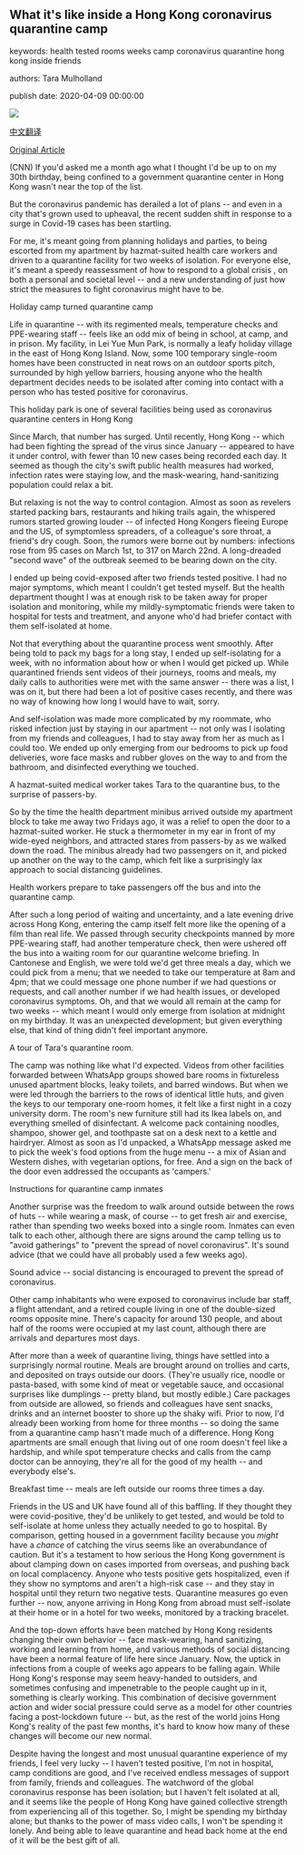 ## What it's like inside a Hong Kong coronavirus quarantine camp

keywords: health tested rooms weeks camp coronavirus quarantine hong kong inside friends

authors: Tara Mulholland

publish date: 2020-04-09 00:00:00

![](https://cdn.cnn.com/cnnnext/dam/assets/200408172822-hk-quarantine-camp-super-tease.jpg)

[中文翻译](What%20it%27s%20like%20inside%20a%20Hong%20Kong%20coronavirus%20quarantine%20camp_zh.md)

[Original Article](https://edition.cnn.com/2020/04/09/homepage2/hong-kong-coronavirus-quarantine-diary-intl-hnk/index.html)

(CNN) If you'd asked me a month ago what I thought I'd be up to on my 30th birthday, being confined to a government quarantine center in Hong Kong wasn't near the top of the list.

But the coronavirus pandemic has derailed a lot of plans -- and even in a city that's grown used to upheaval, the recent sudden shift in response to a surge in Covid-19 cases has been startling.

For me, it's meant going from planning holidays and parties, to being escorted from my apartment by hazmat-suited health care workers and driven to a quarantine facility for two weeks of isolation. For everyone else, it's meant a speedy reassessment of how to respond to a global crisis , on both a personal and societal level -- and a new understanding of just how strict the measures to fight coronavirus might have to be.

Holiday camp turned quarantine camp

Life in quarantine -- with its regimented meals, temperature checks and PPE-wearing staff -- feels like an odd mix of being in school, at camp, and in prison. My facility, in Lei Yue Mun Park, is normally a leafy holiday village in the east of Hong Kong Island. Now, some 100 temporary single-room homes have been constructed in neat rows on an outdoor sports pitch, surrounded by high yellow barriers, housing anyone who the health department decides needs to be isolated after coming into contact with a person who has tested positive for coronavirus.

This holiday park is one of several facilities being used as coronavirus quarantine centers in Hong Kong

Since March, that number has surged. Until recently, Hong Kong -- which had been fighting the spread of the virus since January -- appeared to have it under control, with fewer than 10 new cases being recorded each day. It seemed as though the city's swift public health measures had worked, infection rates were staying low, and the mask-wearing, hand-sanitizing population could relax a bit.

But relaxing is not the way to control contagion. Almost as soon as revelers started packing bars, restaurants and hiking trails again, the whispered rumors started growing louder -- of infected Hong Kongers fleeing Europe and the US, of symptomless spreaders, of a colleague's sore throat, a friend's dry cough. Soon, the rumors were borne out by numbers: infections rose from 95 cases on March 1st, to 317 on March 22nd. A long-dreaded "second wave" of the outbreak seemed to be bearing down on the city.

I ended up being covid-exposed after two friends tested positive. I had no major symptoms, which meant I couldn't get tested myself. But the health department thought I was at enough risk to be taken away for proper isolation and monitoring, while my mildly-symptomatic friends were taken to hospital for tests and treatment, and anyone who'd had briefer contact with them self-isolated at home.

Not that everything about the quarantine process went smoothly. After being told to pack my bags for a long stay, I ended up self-isolating for a week, with no information about how or when I would get picked up. While quarantined friends sent videos of their journeys, rooms and meals, my daily calls to authorities were met with the same answer -- there was a list, I was on it, but there had been a lot of positive cases recently, and there was no way of knowing how long I would have to wait, sorry.

And self-isolation was made more complicated by my roommate, who risked infection just by staying in our apartment -- not only was I isolating from my friends and colleagues, I had to stay away from her as much as I could too. We ended up only emerging from our bedrooms to pick up food deliveries, wore face masks and rubber gloves on the way to and from the bathroom, and disinfected everything we touched.

A hazmat-suited medical worker takes Tara to the quarantine bus, to the surprise of passers-by.

So by the time the health department minibus arrived outside my apartment block to take me away two Fridays ago, it was a relief to open the door to a hazmat-suited worker. He stuck a thermometer in my ear in front of my wide-eyed neighbors, and attracted stares from passers-by as we walked down the road. The minibus already had two passengers on it, and picked up another on the way to the camp, which felt like a surprisingly lax approach to social distancing guidelines.

Health workers prepare to take passengers off the bus and into the quarantine camp.

After such a long period of waiting and uncertainty, and a late evening drive across Hong Kong, entering the camp itself felt more like the opening of a film than real life. We passed through security checkpoints manned by more PPE-wearing staff, had another temperature check, then were ushered off the bus into a waiting room for our quarantine welcome briefing. In Cantonese and English, we were told we'd get three meals a day, which we could pick from a menu; that we needed to take our temperature at 8am and 4pm; that we could message one phone number if we had questions or requests, and call another number if we had health issues, or developed coronavirus symptoms. Oh, and that we would all remain at the camp for two weeks -- which meant I would only emerge from isolation at midnight on my birthday. It was an unexpected development; but given everything else, that kind of thing didn't feel important anymore.

A tour of Tara's quarantine room.

The camp was nothing like what I'd expected. Videos from other facilities forwarded between WhatsApp groups showed bare rooms in fixtureless unused apartment blocks, leaky toilets, and barred windows. But when we were led through the barriers to the rows of identical little huts, and given the keys to our temporary one-room homes, it felt like a first night in a cozy university dorm. The room's new furniture still had its Ikea labels on, and everything smelled of disinfectant. A welcome pack containing noodles, shampoo, shower gel, and toothpaste sat on a desk next to a kettle and hairdryer. Almost as soon as I'd unpacked, a WhatsApp message asked me to pick the week's food options from the huge menu -- a mix of Asian and Western dishes, with vegetarian options, for free. And a sign on the back of the door even addressed the occupants as 'campers.'

Instructions for quarantine camp inmates

Another surprise was the freedom to walk around outside between the rows of huts -- while wearing a mask, of course -- to get fresh air and exercise, rather than spending two weeks boxed into a single room. Inmates can even talk to each other, although there are signs around the camp telling us to "avoid gatherings" to "prevent the spread of novel coronavirus". It's sound advice (that we could have all probably used a few weeks ago).

Sound advice -- social distancing is encouraged to prevent the spread of coronavirus.

Other camp inhabitants who were exposed to coronavirus include bar staff, a flight attendant, and a retired couple living in one of the double-sized rooms opposite mine. There's capacity for around 130 people, and about half of the rooms were occupied at my last count, although there are arrivals and departures most days.

After more than a week of quarantine living, things have settled into a surprisingly normal routine. Meals are brought around on trollies and carts, and deposited on trays outside our doors. (They're usually rice, noodle or pasta-based, with some kind of meat or vegetable sauce, and occasional surprises like dumplings -- pretty bland, but mostly edible.) Care packages from outside are allowed, so friends and colleagues have sent snacks, drinks and an internet booster to shore up the shaky wifi. Prior to now, I'd already been working from home for three months -- so doing the same from a quarantine camp hasn't made much of a difference. Hong Kong apartments are small enough that living out of one room doesn't feel like a hardship, and while spot temperature checks and calls from the camp doctor can be annoying, they're all for the good of my health -- and everybody else's.

Breakfast time -- meals are left outside our rooms three times a day.

Friends in the US and UK have found all of this baffling. If they thought they were covid-positive, they'd be unlikely to get tested, and would be told to self-isolate at home unless they actually needed to go to hospital. By comparison, getting housed in a government facility because you *might* have a *chance* of catching the virus seems like an overabundance of caution. But it's a testament to how serious the Hong Kong government is about clamping down on cases imported from overseas, and pushing back on local complacency. Anyone who tests positive gets hospitalized, even if they show no symptoms and aren't a high-risk case -- and they stay in hospital until they return two negative tests. Quarantine measures go even further -- now, anyone arriving in Hong Kong from abroad must self-isolate at their home or in a hotel for two weeks, monitored by a tracking bracelet.

And the top-down efforts have been matched by Hong Kong residents changing their own behavior -- face mask-wearing, hand sanitizing, working and learning from home, and various methods of social distancing have been a normal feature of life here since January. Now, the uptick in infections from a couple of weeks ago appears to be falling again. While Hong Kong's response may seem heavy-handed to outsiders, and sometimes confusing and impenetrable to the people caught up in it, something is clearly working. This combination of decisive government action and wider social pressure could serve as a model for other countries facing a post-lockdown future -- but, as the rest of the world joins Hong Kong's reality of the past few months, it's hard to know how many of these changes will become our new normal.

Despite having the longest and most unusual quarantine experience of my friends, I feel very lucky -- I haven't tested positive, I'm not in hospital, camp conditions are good, and I've received endless messages of support from family, friends and colleagues. The watchword of the global coronavirus response has been isolation; but I haven't felt isolated at all, and it seems like the people of Hong Kong have gained collective strength from experiencing all of this together. So, I might be spending my birthday alone; but thanks to the power of mass video calls, I won't be spending it lonely. And being able to leave quarantine and head back home at the end of it will be the best gift of all.